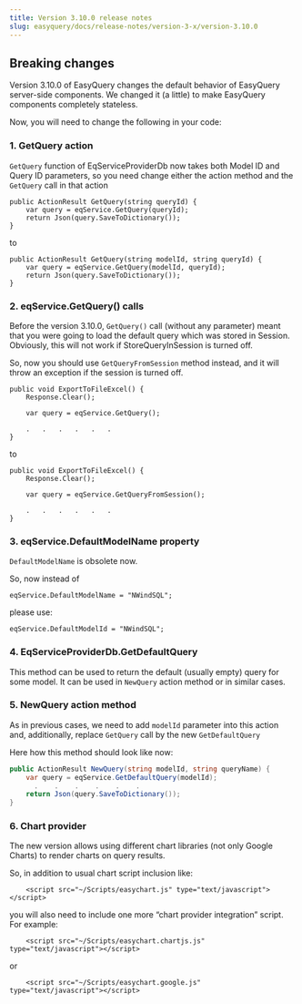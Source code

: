```yaml
---
title: Version 3.10.0 release notes
slug: easyquery/docs/release-notes/version-3-x/version-3.10.0
---
```



## Breaking changes

Version 3.10.0 of EasyQuery changes the default behavior of EasyQuery server-side components. We changed it (a little) to make EasyQuery components completely stateless.

Now, you will need to change the following in your code:

### 1. GetQuery action

`GetQuery` function of EqServiceProviderDb now takes both Model ID and Query ID parameters, so you need change either the action method and the `GetQuery` call in that action

```
public ActionResult GetQuery(string queryId) {
    var query = eqService.GetQuery(queryId);
    return Json(query.SaveToDictionary());
}
```
to

```
public ActionResult GetQuery(string modelId, string queryId) {
    var query = eqService.GetQuery(modelId, queryId);
    return Json(query.SaveToDictionary());
}
```
### 2. eqService.GetQuery() calls

Before the version 3.10.0, `GetQuery()` call (without any parameter) meant that you were going to load the default query which was stored in Session. Obviously, this will not work if StoreQueryInSession is turned off. 

So, now you should use `GetQueryFromSession` method instead, and it will throw an exception if the session is turned off.

```
public void ExportToFileExcel() {
    Response.Clear();

    var query = eqService.GetQuery();

    .   .   .   .   .   .
}
```
to 

```
public void ExportToFileExcel() {
    Response.Clear();

    var query = eqService.GetQueryFromSession();

    .   .   .   .   .   .
}
```

### 3. eqService.DefaultModelName property

`DefaultModelName` is obsolete now. 

So, now instead of 

```
eqService.DefaultModelName = "NWindSQL";
```

please use:

```
eqService.DefaultModelId = "NWindSQL";
```
### 4. EqServiceProviderDb.GetDefaultQuery

This method can be used to return the default (usually empty) query for some model.
It can be used in `NewQuery` action method or in similar cases.

### 5. NewQuery action method

As in previous cases, we need to add `modelId` parameter into this action and, additionally, replace `GetQuery` call by the new `GetDefaultQuery`

Here how this method should look like now:

```c#        
public ActionResult NewQuery(string modelId, string queryName) {
    var query = eqService.GetDefaultQuery(modelId);
      .    .    .    .    .    .
    return Json(query.SaveToDictionary());
}
```

### 6. Chart provider

The new version allows using different chart libraries (not only Google Charts) to render charts on query results.

So, in addition to usual chart script inclusion like:

```
    <script src="~/Scripts/easychart.js" type="text/javascript"></script>
```

you will also need to include one more “chart provider integration” script. For example:

```
    <script src="~/Scripts/easychart.chartjs.js" type="text/javascript"></script>
```
or

```
    <script src="~/Scripts/easychart.google.js" type="text/javascript"></script>
```